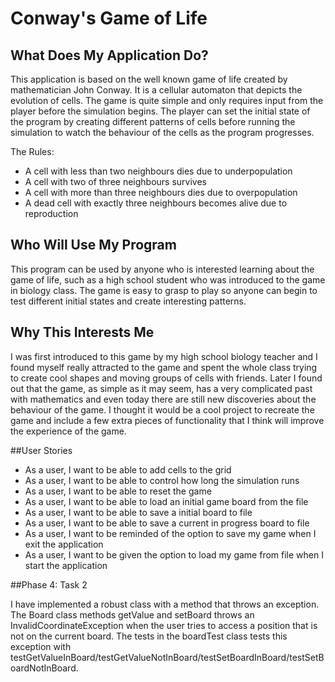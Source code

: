 # Conway's Game of Life

## What Does My Application Do?
This application is based on the well known game of life created by mathematician John Conway. 
It is a cellular automaton that depicts the evolution of cells. The game is quite simple and only
requires input from the player before the simulation begins. The player can set the initial state
of the program by creating different patterns of cells before running the simulation to watch the
behaviour of the cells as the program progresses.

The Rules:
- A cell with less than two neighbours dies due to underpopulation
- A cell with two of three neighbours survives
- A cell with more than three neighbours dies due to overpopulation
- A dead cell with exactly three neighbours becomes alive due to reproduction

## Who Will Use My Program

This program can be used by anyone who is interested 
learning about the game of life, such as a high school student
who was introduced to the game in biology class. The game is easy to grasp 
to play so anyone can begin to test different initial states and create interesting 
patterns.
## Why This Interests Me
I was first introduced to this game by my high school
biology teacher and I found myself really attracted to the
game and spent the whole class trying to create cool shapes and 
moving groups of cells with friends. Later I found out that the 
game, as simple as it may seem, has a very complicated past with mathematics and even today there are still
new discoveries about the behaviour of the game. I thought it would be a cool project 
to recreate the game and include a few extra pieces of 
functionality that I think will improve the experience of
the game.

##User Stories

- As a user, I want to be able to add cells to the grid
- As a user, I want to be able to control how long the simulation runs
- As a user, I want to be able to reset the game
- As a user, I want to be able to load an initial game board from the file
- As a user, I want to be able to save a initial board to file
- As a user, I want to be able to save a current in progress board to file
- As a user, I want to be reminded of the option to save my game when I exit the application
- As a user, I want to be given the option to load my game from file when I start the application

##Phase 4: Task 2

I have implemented a robust class with a method that throws an exception. The Board class methods getValue and setBoard 
throws an InvalidCoordinateException when the  user tries to access a position that is not on the current board. The tests
in the boardTest class tests this exception with testGetValueInBoard/testGetValueNotInBoard/testSetBoardInBoard/testSetBoardNotInBoard.